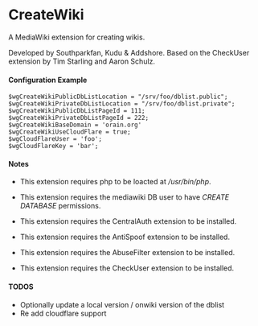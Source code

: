 CreateWiki
==========

A MediaWiki extension for creating wikis.

Developed by Southparkfan, Kudu & Addshore.
Based on the CheckUser extension by Tim Starling and Aaron Schulz.

#### Configuration Example
    $wgCreateWikiPublicDbListLocation = "/srv/foo/dblist.public";
    $wgCreateWikiPrivateDbListLocation = "/srv/foo/dblist.private";
    $wgCreateWikiPublicDbListPageId = 111;
    $wgCreateWikiPrivateDbListPageId = 222;
    $wgCreateWikiBaseDomain = 'orain.org'
    $wgCreateWikiUseCloudFlare = true;
    $wgCloudFlareUser = 'foo';
    $wgCloudFlareKey = 'bar';

#### Notes
 - This extension requires php to be loacted at */usr/bin/php*.
 - This extension requires the mediawiki DB user to have *CREATE DATABASE* permissions.

 - This extension requires the CentralAuth extension to be installed.
 - This extension requires the AntiSpoof extension to be installed.
 - This extension requires the AbuseFilter extension to be installed.
 - This extension requires the CheckUser extension to be installed.

 #### TODOS
  - Optionally update a local version / onwiki version of the dblist
  - Re add cloudflare support